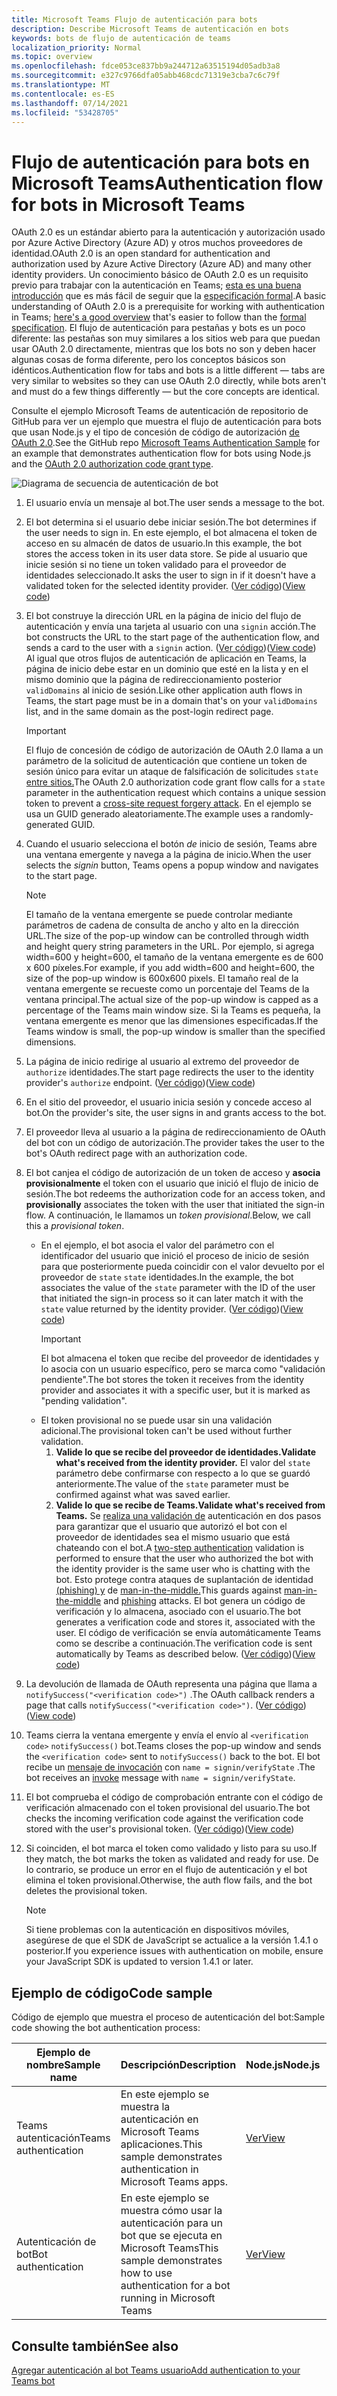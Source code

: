 ```yaml
---
title: Microsoft Teams Flujo de autenticación para bots
description: Describe Microsoft Teams de autenticación en bots
keywords: bots de flujo de autenticación de teams
localization_priority: Normal
ms.topic: overview
ms.openlocfilehash: fdce053ce837bb9a244712a63515194d05adb3a8
ms.sourcegitcommit: e327c9766dfa05abb468cdc71319e3cba7c6c79f
ms.translationtype: MT
ms.contentlocale: es-ES
ms.lasthandoff: 07/14/2021
ms.locfileid: "53428705"
---
```

# <a name="authentication-flow-for-bots-in-microsoft-teams"></a><span data-ttu-id="717f2-104">Flujo de autenticación para bots en Microsoft Teams</span><span class="sxs-lookup"><span data-stu-id="717f2-104">Authentication flow for bots in Microsoft Teams</span></span>

<span data-ttu-id="717f2-105">OAuth 2.0 es un estándar abierto para la autenticación y autorización usado por Azure Active Directory (Azure AD) y otros muchos proveedores de identidad.</span><span class="sxs-lookup"><span data-stu-id="717f2-105">OAuth 2.0 is an open standard for authentication and authorization used by Azure Active Directory (Azure AD) and many other identity providers.</span></span> <span data-ttu-id="717f2-106">Un conocimiento básico de OAuth 2.0 es un requisito previo para trabajar con la autenticación en Teams; [esta es una buena introducción](https://aaronparecki.com/oauth-2-simplified/) que es más fácil de seguir que la [especificación formal](https://oauth.net/2/).</span><span class="sxs-lookup"><span data-stu-id="717f2-106">A basic understanding of OAuth 2.0 is a prerequisite for working with authentication in Teams; [here's a good overview](https://aaronparecki.com/oauth-2-simplified/) that's easier to follow than the [formal specification](https://oauth.net/2/).</span></span> <span data-ttu-id="717f2-107">El flujo de autenticación para pestañas y bots es un poco diferente: las pestañas son muy similares a los sitios web para que puedan usar OAuth 2.0 directamente, mientras que los bots no son y deben hacer algunas cosas de forma diferente, pero los conceptos básicos son idénticos.</span><span class="sxs-lookup"><span data-stu-id="717f2-107">Authentication flow for tabs and bots is a little different — tabs are very similar to websites so they can use OAuth 2.0 directly, while bots aren't and must do a few things differently — but the core concepts are identical.</span></span>

<span data-ttu-id="717f2-108">Consulte el ejemplo Microsoft Teams [](https://github.com/OfficeDev/Microsoft-Teams-Samples/tree/main/samples/app-auth/nodejs) de autenticación de repositorio de GitHub para ver un ejemplo que muestra el flujo de autenticación para bots que usan Node.js y el tipo de concesión de código de autorización [de OAuth 2.0](https://oauth.net/2/grant-types/authorization-code/).</span><span class="sxs-lookup"><span data-stu-id="717f2-108">See the GitHub repo [Microsoft Teams Authentication Sample](https://github.com/OfficeDev/Microsoft-Teams-Samples/tree/main/samples/app-auth/nodejs) for an example that demonstrates authentication flow for bots using Node.js and the [OAuth 2.0 authorization code grant type](https://oauth.net/2/grant-types/authorization-code/).</span></span>

![Diagrama de secuencia de autenticación de bot](../../../assets/images/authentication/bot_auth_sequence_diagram.png)

1. <span data-ttu-id="717f2-110">El usuario envía un mensaje al bot.</span><span class="sxs-lookup"><span data-stu-id="717f2-110">The user sends a message to the bot.</span></span>
2. <span data-ttu-id="717f2-111">El bot determina si el usuario debe iniciar sesión.</span><span class="sxs-lookup"><span data-stu-id="717f2-111">The bot determines if the user needs to sign in.</span></span>
   <span data-ttu-id="717f2-112">En este ejemplo, el bot almacena el token de acceso en su almacén de datos de usuario.</span><span class="sxs-lookup"><span data-stu-id="717f2-112">In this example, the bot stores the access token in its user data store.</span></span> <span data-ttu-id="717f2-113">Se pide al usuario que inicie sesión si no tiene un token validado para el proveedor de identidades seleccionado.</span><span class="sxs-lookup"><span data-stu-id="717f2-113">It asks the user to sign in if it doesn't have a validated token for the selected identity provider.</span></span> <span data-ttu-id="717f2-114">([Ver código](https://github.com/OfficeDev/microsoft-teams-sample-auth-node/blob/469952a26d618dbf884a3be53c7d921cc580b1e2/src/utils/AuthenticationUtils.ts#L58-L76))</span><span class="sxs-lookup"><span data-stu-id="717f2-114">([View code](https://github.com/OfficeDev/microsoft-teams-sample-auth-node/blob/469952a26d618dbf884a3be53c7d921cc580b1e2/src/utils/AuthenticationUtils.ts#L58-L76))</span></span>
3. <span data-ttu-id="717f2-115">El bot construye la dirección URL en la página de inicio del flujo de autenticación y envía una tarjeta al usuario con una `signin` acción.</span><span class="sxs-lookup"><span data-stu-id="717f2-115">The bot constructs the URL to the start page of the authentication flow, and sends a card to the user with a `signin` action.</span></span> <span data-ttu-id="717f2-116">([Ver código](https://github.com/OfficeDev/microsoft-teams-sample-auth-node/blob/469952a26d618dbf884a3be53c7d921cc580b1e2/src/dialogs/BaseIdentityDialog.ts#L160-L190))</span><span class="sxs-lookup"><span data-stu-id="717f2-116">([View code](https://github.com/OfficeDev/microsoft-teams-sample-auth-node/blob/469952a26d618dbf884a3be53c7d921cc580b1e2/src/dialogs/BaseIdentityDialog.ts#L160-L190))</span></span></br>
    <span data-ttu-id="717f2-117">Al igual que otros flujos de autenticación de aplicación en Teams, la página de inicio debe estar en un dominio que esté en la lista y en el mismo dominio que la página de redireccionamiento posterior `validDomains` al inicio de sesión.</span><span class="sxs-lookup"><span data-stu-id="717f2-117">Like other application auth flows in Teams, the start page must be in a domain that's on your `validDomains` list, and in the same domain as the post-login redirect page.</span></span>
    > [!IMPORTANT] 
    > <span data-ttu-id="717f2-118">El flujo de concesión de código de autorización de OAuth 2.0 llama a un parámetro de la solicitud de autenticación que contiene un token de sesión único para evitar un ataque de falsificación de solicitudes `state` [entre sitios.](https://en.wikipedia.org/wiki/Cross-site_request_forgery)</span><span class="sxs-lookup"><span data-stu-id="717f2-118">The OAuth 2.0 authorization code grant flow calls for a `state` parameter in the authentication request which contains a unique session token to prevent a [cross-site request forgery attack](https://en.wikipedia.org/wiki/Cross-site_request_forgery).</span></span> <span data-ttu-id="717f2-119">En el ejemplo se usa un GUID generado aleatoriamente.</span><span class="sxs-lookup"><span data-stu-id="717f2-119">The example uses a randomly-generated GUID.</span></span>
4. <span data-ttu-id="717f2-120">Cuando el usuario selecciona el botón *de* inicio de sesión, Teams abre una ventana emergente y navega a la página de inicio.</span><span class="sxs-lookup"><span data-stu-id="717f2-120">When the user selects the *signin* button, Teams opens a popup window and navigates to the start page.</span></span>
   > [!NOTE]
   > <span data-ttu-id="717f2-121">El tamaño de la ventana emergente se puede controlar mediante parámetros de cadena de consulta de ancho y alto en la dirección URL.</span><span class="sxs-lookup"><span data-stu-id="717f2-121">The size of the pop-up window can be controlled through width and height query string parameters in the URL.</span></span> <span data-ttu-id="717f2-122">Por ejemplo, si agrega width=600 y height=600, el tamaño de la ventana emergente es de 600 x 600 píxeles.</span><span class="sxs-lookup"><span data-stu-id="717f2-122">For example, if you add width=600 and height=600, the size of the pop-up window is 600x600 pixels.</span></span> <span data-ttu-id="717f2-123">El tamaño real de la ventana emergente se recueste como un porcentaje del Teams de la ventana principal.</span><span class="sxs-lookup"><span data-stu-id="717f2-123">The actual size of the pop-up window is capped as a percentage of the Teams main window size.</span></span> <span data-ttu-id="717f2-124">Si la Teams es pequeña, la ventana emergente es menor que las dimensiones especificadas.</span><span class="sxs-lookup"><span data-stu-id="717f2-124">If the Teams window is small, the pop-up window is smaller than the specified dimensions.</span></span>

5. <span data-ttu-id="717f2-125">La página de inicio redirige al usuario al extremo del proveedor de `authorize` identidades.</span><span class="sxs-lookup"><span data-stu-id="717f2-125">The start page redirects the user to the identity provider's `authorize` endpoint.</span></span> <span data-ttu-id="717f2-126">([Ver código](https://github.com/OfficeDev/microsoft-teams-sample-auth-node/blob/469952a26d618dbf884a3be53c7d921cc580b1e2/public/html/auth-start.html#L51-L56))</span><span class="sxs-lookup"><span data-stu-id="717f2-126">([View code](https://github.com/OfficeDev/microsoft-teams-sample-auth-node/blob/469952a26d618dbf884a3be53c7d921cc580b1e2/public/html/auth-start.html#L51-L56))</span></span>
6. <span data-ttu-id="717f2-127">En el sitio del proveedor, el usuario inicia sesión y concede acceso al bot.</span><span class="sxs-lookup"><span data-stu-id="717f2-127">On the provider's site, the user signs in and grants access to the bot.</span></span>
7. <span data-ttu-id="717f2-128">El proveedor lleva al usuario a la página de redireccionamiento de OAuth del bot con un código de autorización.</span><span class="sxs-lookup"><span data-stu-id="717f2-128">The provider takes the user to the bot's OAuth redirect page with an authorization code.</span></span>
8. <span data-ttu-id="717f2-129">El bot canjea el código de autorización de un token de acceso y **asocia provisionalmente** el token con el usuario que inició el flujo de inicio de sesión.</span><span class="sxs-lookup"><span data-stu-id="717f2-129">The bot redeems the authorization code for an access token, and **provisionally** associates the token with the user that initiated the sign-in flow.</span></span> <span data-ttu-id="717f2-130">A continuación, le llamamos un *token provisional*.</span><span class="sxs-lookup"><span data-stu-id="717f2-130">Below, we call this a *provisional token*.</span></span>
    * <span data-ttu-id="717f2-131">En el ejemplo, el bot asocia el valor del parámetro con el identificador del usuario que inició el proceso de inicio de sesión para que posteriormente pueda coincidir con el valor devuelto por el proveedor de `state` `state` identidades.</span><span class="sxs-lookup"><span data-stu-id="717f2-131">In the example, the bot associates the value of the `state` parameter with the ID of the user that initiated the sign-in process so it can later match it with the `state` value returned by the identity provider.</span></span> <span data-ttu-id="717f2-132">([Ver código](https://github.com/OfficeDev/microsoft-teams-sample-auth-node/blob/469952a26d618dbf884a3be53c7d921cc580b1e2/src/AuthBot.ts#L70-L99))</span><span class="sxs-lookup"><span data-stu-id="717f2-132">([View code](https://github.com/OfficeDev/microsoft-teams-sample-auth-node/blob/469952a26d618dbf884a3be53c7d921cc580b1e2/src/AuthBot.ts#L70-L99))</span></span>
      > [!IMPORTANT] 
      > <span data-ttu-id="717f2-133">El bot almacena el token que recibe del proveedor de identidades y lo asocia con un usuario específico, pero se marca como "validación pendiente".</span><span class="sxs-lookup"><span data-stu-id="717f2-133">The bot stores the token it receives from the identity provider and associates it with a specific user, but it is marked as "pending validation".</span></span> 
    * <span data-ttu-id="717f2-134">El token provisional no se puede usar sin una validación adicional.</span><span class="sxs-lookup"><span data-stu-id="717f2-134">The provisional token can't be used without further validation.</span></span>
      1. <span data-ttu-id="717f2-135">**Valide lo que se recibe del proveedor de identidades.**</span><span class="sxs-lookup"><span data-stu-id="717f2-135">**Validate what's received from the identity provider.**</span></span> <span data-ttu-id="717f2-136">El valor del `state` parámetro debe confirmarse con respecto a lo que se guardó anteriormente.</span><span class="sxs-lookup"><span data-stu-id="717f2-136">The value of the `state` parameter must be confirmed against what was saved earlier.</span></span> 
      1. <span data-ttu-id="717f2-137">**Valide lo que se recibe de Teams.**</span><span class="sxs-lookup"><span data-stu-id="717f2-137">**Validate what's received from Teams.**</span></span> <span data-ttu-id="717f2-138">Se [realiza una validación de](https://en.wikipedia.org/wiki/Man-in-the-middle_attack) autenticación en dos pasos para garantizar que el usuario que autorizó el bot con el proveedor de identidades sea el mismo usuario que está chateando con el bot.</span><span class="sxs-lookup"><span data-stu-id="717f2-138">A [two-step authentication](https://en.wikipedia.org/wiki/Man-in-the-middle_attack) validation is performed to ensure that the user who authorized the bot with the identity provider is the same user who is chatting with the bot.</span></span> <span data-ttu-id="717f2-139">Esto protege contra ataques de suplantación de identidad [(phishing) y](https://en.wikipedia.org/wiki/Phishing) de [man-in-the-middle.](https://en.wikipedia.org/wiki/Man-in-the-middle_attack)</span><span class="sxs-lookup"><span data-stu-id="717f2-139">This guards against [man-in-the-middle](https://en.wikipedia.org/wiki/Man-in-the-middle_attack) and [phishing](https://en.wikipedia.org/wiki/Phishing) attacks.</span></span> <span data-ttu-id="717f2-140">El bot genera un código de verificación y lo almacena, asociado con el usuario.</span><span class="sxs-lookup"><span data-stu-id="717f2-140">The bot generates a verification code and stores it, associated with the user.</span></span> <span data-ttu-id="717f2-141">El código de verificación se envía automáticamente Teams como se describe a continuación.</span><span class="sxs-lookup"><span data-stu-id="717f2-141">The verification code is sent automatically by Teams as described below.</span></span> <span data-ttu-id="717f2-142">([Ver código](https://github.com/OfficeDev/microsoft-teams-sample-auth-node/blob/469952a26d618dbf884a3be53c7d921cc580b1e2/src/AuthBot.ts#L100-L113))</span><span class="sxs-lookup"><span data-stu-id="717f2-142">([View code](https://github.com/OfficeDev/microsoft-teams-sample-auth-node/blob/469952a26d618dbf884a3be53c7d921cc580b1e2/src/AuthBot.ts#L100-L113))</span></span>
9. <span data-ttu-id="717f2-143">La devolución de llamada de OAuth representa una página que llama a `notifySuccess("<verification code>")` .</span><span class="sxs-lookup"><span data-stu-id="717f2-143">The OAuth callback renders a page that calls `notifySuccess("<verification code>")`.</span></span> <span data-ttu-id="717f2-144">([Ver código](https://github.com/OfficeDev/microsoft-teams-sample-auth-node/blob/master/src/views/oauth-callback-success.hbs))</span><span class="sxs-lookup"><span data-stu-id="717f2-144">([View code](https://github.com/OfficeDev/microsoft-teams-sample-auth-node/blob/master/src/views/oauth-callback-success.hbs))</span></span>
10. <span data-ttu-id="717f2-145">Teams cierra la ventana emergente y envía el envío al `<verification code>` `notifySuccess()` bot.</span><span class="sxs-lookup"><span data-stu-id="717f2-145">Teams closes the pop-up window and sends the `<verification code>` sent to `notifySuccess()` back to the bot.</span></span> <span data-ttu-id="717f2-146">El bot recibe un [mensaje de invocación](/bot-framework/dotnet/bot-builder-dotnet-activities#invoke) con `name = signin/verifyState` .</span><span class="sxs-lookup"><span data-stu-id="717f2-146">The bot receives an [invoke](/bot-framework/dotnet/bot-builder-dotnet-activities#invoke) message with `name = signin/verifyState`.</span></span>
11. <span data-ttu-id="717f2-147">El bot comprueba el código de comprobación entrante con el código de verificación almacenado con el token provisional del usuario.</span><span class="sxs-lookup"><span data-stu-id="717f2-147">The bot checks the incoming verification code against the verification code stored with the user's provisional token.</span></span> <span data-ttu-id="717f2-148">([Ver código](https://github.com/OfficeDev/microsoft-teams-sample-auth-node/blob/469952a26d618dbf884a3be53c7d921cc580b1e2/src/dialogs/BaseIdentityDialog.ts#L127-L140))</span><span class="sxs-lookup"><span data-stu-id="717f2-148">([View code](https://github.com/OfficeDev/microsoft-teams-sample-auth-node/blob/469952a26d618dbf884a3be53c7d921cc580b1e2/src/dialogs/BaseIdentityDialog.ts#L127-L140))</span></span>
12. <span data-ttu-id="717f2-149">Si coinciden, el bot marca el token como validado y listo para su uso.</span><span class="sxs-lookup"><span data-stu-id="717f2-149">If they match, the bot marks the token as validated and ready for use.</span></span> <span data-ttu-id="717f2-150">De lo contrario, se produce un error en el flujo de autenticación y el bot elimina el token provisional.</span><span class="sxs-lookup"><span data-stu-id="717f2-150">Otherwise, the auth flow fails, and the bot deletes the provisional token.</span></span>

    > [!NOTE]
    > <span data-ttu-id="717f2-151">Si tiene problemas con la autenticación en dispositivos móviles, asegúrese de que el SDK de JavaScript se actualice a la versión 1.4.1 o posterior.</span><span class="sxs-lookup"><span data-stu-id="717f2-151">If you experience issues with authentication on mobile, ensure your JavaScript SDK is updated to version 1.4.1 or later.</span></span>

## <a name="code-sample"></a><span data-ttu-id="717f2-152">Ejemplo de código</span><span class="sxs-lookup"><span data-stu-id="717f2-152">Code sample</span></span>

<span data-ttu-id="717f2-153">Código de ejemplo que muestra el proceso de autenticación del bot:</span><span class="sxs-lookup"><span data-stu-id="717f2-153">Sample code showing the bot authentication process:</span></span>

| <span data-ttu-id="717f2-154">**Ejemplo de nombre**</span><span class="sxs-lookup"><span data-stu-id="717f2-154">**Sample name**</span></span> | <span data-ttu-id="717f2-155">**Descripción**</span><span class="sxs-lookup"><span data-stu-id="717f2-155">**Description**</span></span> | <span data-ttu-id="717f2-156">**Node.js**</span><span class="sxs-lookup"><span data-stu-id="717f2-156">**Node.js**</span></span> | <span data-ttu-id="717f2-157">**.NET**</span><span class="sxs-lookup"><span data-stu-id="717f2-157">**.NET**</span></span> | <span data-ttu-id="717f2-158">**Python**</span><span class="sxs-lookup"><span data-stu-id="717f2-158">**Python**</span></span> |
|-----------------|----------------|--------------|----------|-----------|
| <span data-ttu-id="717f2-159">Teams autenticación</span><span class="sxs-lookup"><span data-stu-id="717f2-159">Teams authentication</span></span> | <span data-ttu-id="717f2-160">En este ejemplo se muestra la autenticación en Microsoft Teams aplicaciones.</span><span class="sxs-lookup"><span data-stu-id="717f2-160">This sample demonstrates authentication in Microsoft Teams apps.</span></span> | [<span data-ttu-id="717f2-161">Ver</span><span class="sxs-lookup"><span data-stu-id="717f2-161">View</span></span>](https://github.com/OfficeDev/microsoft-teams-sample-auth-node) | | |
| <span data-ttu-id="717f2-162">Autenticación de bot</span><span class="sxs-lookup"><span data-stu-id="717f2-162">Bot authentication</span></span> | <span data-ttu-id="717f2-163">En este ejemplo se muestra cómo usar la autenticación para un bot que se ejecuta en Microsoft Teams</span><span class="sxs-lookup"><span data-stu-id="717f2-163">This sample demonstrates how to use authentication for a bot running in Microsoft Teams</span></span> | [<span data-ttu-id="717f2-164">Ver</span><span class="sxs-lookup"><span data-stu-id="717f2-164">View</span></span>](https://github.com/microsoft/BotBuilder-Samples/tree/main/samples/javascript_nodejs/46.teams-auth) | [<span data-ttu-id="717f2-165">Ver</span><span class="sxs-lookup"><span data-stu-id="717f2-165">View</span></span>](https://github.com/microsoft/BotBuilder-Samples/tree/main/samples/csharp_dotnetcore/46.teams-auth) | [<span data-ttu-id="717f2-166">Ver</span><span class="sxs-lookup"><span data-stu-id="717f2-166">View</span></span>](https://github.com/microsoft/BotBuilder-Samples/tree/main/samples/python/46.teams-auth)

## <a name="see-also"></a><span data-ttu-id="717f2-167">Consulte también</span><span class="sxs-lookup"><span data-stu-id="717f2-167">See also</span></span>

[<span data-ttu-id="717f2-168">Agregar autenticación al bot Teams usuario</span><span class="sxs-lookup"><span data-stu-id="717f2-168">Add authentication to your Teams bot</span></span>](add-authentication.md)
